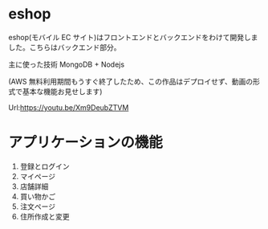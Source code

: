 # eshop

eshop(モバイル EC サイト)はフロントエンドとバックエンドをわけて開発しました。こちらはバックエンド部分。

主に使った技術 MongoDB + Nodejs

(AWS 無料利用期間もうすぐ終了したため、この作品はデプロイせず、動画の形式で基本な機能お見せします)

Url:https://youtu.be/Xm9DeubZTVM

# アプリケーションの機能

1.  登録とログイン
2.  マイページ
3.  店舗詳細
4.  買い物かご
5.  注文ページ
6.  住所作成と変更
